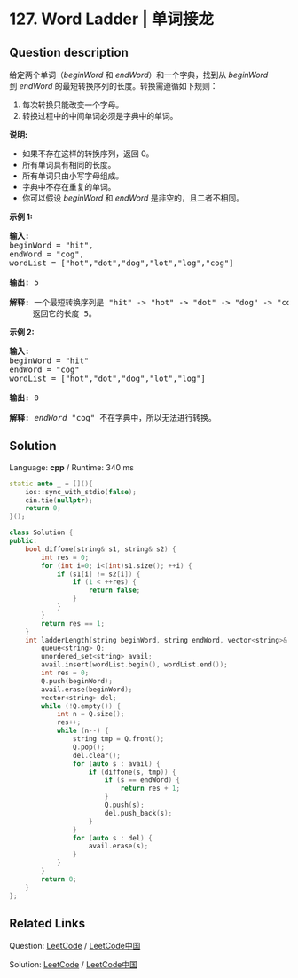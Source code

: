 # 127. Word Ladder | 单词接龙

## Question description

<!--If you want to use the English description, use <p>Given two words (<em>beginWord</em> and <em>endWord</em>), and a dictionary&#39;s word list, find the length of shortest transformation sequence from <em>beginWord</em> to <em>endWord</em>, such that:</p>

<ol>
	<li>Only one letter can be changed at a time.</li>
	<li>Each transformed word must exist in the word list. Note that <em>beginWord</em> is <em>not</em> a transformed word.</li>
</ol>

<p><strong>Note:</strong></p>

<ul>
	<li>Return 0 if there is no such transformation sequence.</li>
	<li>All words have the same length.</li>
	<li>All words contain only lowercase alphabetic characters.</li>
	<li>You may assume no duplicates in the word list.</li>
	<li>You may assume <em>beginWord</em> and <em>endWord</em> are non-empty and are not the same.</li>
</ul>

<p><strong>Example 1:</strong></p>

<pre>
<strong>Input:</strong>
beginWord = &quot;hit&quot;,
endWord = &quot;cog&quot;,
wordList = [&quot;hot&quot;,&quot;dot&quot;,&quot;dog&quot;,&quot;lot&quot;,&quot;log&quot;,&quot;cog&quot;]

<strong>Output: </strong>5

<strong>Explanation:</strong> As one shortest transformation is &quot;hit&quot; -&gt; &quot;hot&quot; -&gt; &quot;dot&quot; -&gt; &quot;dog&quot; -&gt; &quot;cog&quot;,
return its length 5.
</pre>

<p><strong>Example 2:</strong></p>

<pre>
<strong>Input:</strong>
beginWord = &quot;hit&quot;
endWord = &quot;cog&quot;
wordList = [&quot;hot&quot;,&quot;dot&quot;,&quot;dog&quot;,&quot;lot&quot;,&quot;log&quot;]

<strong>Output:</strong>&nbsp;0

<strong>Explanation:</strong>&nbsp;The endWord &quot;cog&quot; is not in wordList, therefore no possible<strong>&nbsp;</strong>transformation.
</pre>

<ul>
</ul>
 instead-->
<p>给定两个单词（<em>beginWord&nbsp;</em>和 <em>endWord</em>）和一个字典，找到从&nbsp;<em>beginWord</em> 到&nbsp;<em>endWord</em> 的最短转换序列的长度。转换需遵循如下规则：</p>

<ol>
	<li>每次转换只能改变一个字母。</li>
	<li>转换过程中的中间单词必须是字典中的单词。</li>
</ol>

<p><strong>说明:</strong></p>

<ul>
	<li>如果不存在这样的转换序列，返回 0。</li>
	<li>所有单词具有相同的长度。</li>
	<li>所有单词只由小写字母组成。</li>
	<li>字典中不存在重复的单词。</li>
	<li>你可以假设 <em>beginWord</em> 和 <em>endWord </em>是非空的，且二者不相同。</li>
</ul>

<p><strong>示例&nbsp;1:</strong></p>

<pre><strong>输入:</strong>
beginWord = &quot;hit&quot;,
endWord = &quot;cog&quot;,
wordList = [&quot;hot&quot;,&quot;dot&quot;,&quot;dog&quot;,&quot;lot&quot;,&quot;log&quot;,&quot;cog&quot;]

<strong>输出: </strong>5

<strong>解释: </strong>一个最短转换序列是 &quot;hit&quot; -&gt; &quot;hot&quot; -&gt; &quot;dot&quot; -&gt; &quot;dog&quot; -&gt; &quot;cog&quot;,
     返回它的长度 5。
</pre>

<p><strong>示例 2:</strong></p>

<pre><strong>输入:</strong>
beginWord = &quot;hit&quot;
endWord = &quot;cog&quot;
wordList = [&quot;hot&quot;,&quot;dot&quot;,&quot;dog&quot;,&quot;lot&quot;,&quot;log&quot;]

<strong>输出:</strong>&nbsp;0

<strong>解释:</strong>&nbsp;<em>endWord</em> &quot;cog&quot; 不在字典中，所以无法进行转换。</pre>




## Solution

Language: **cpp**  /  Runtime: 340 ms

```cpp
static auto _ = [](){
    ios::sync_with_stdio(false);
    cin.tie(nullptr);
    return 0;
}();

class Solution {
public:
    bool diffone(string& s1, string& s2) {
        int res = 0;
        for (int i=0; i<(int)s1.size(); ++i) {
            if (s1[i] != s2[i]) {
                if (1 < ++res) {
                    return false;
                }
            }
        }
        return res == 1;
    }
    int ladderLength(string beginWord, string endWord, vector<string>& wordList) {
        queue<string> Q;
        unordered_set<string> avail;
        avail.insert(wordList.begin(), wordList.end());
        int res = 0;
        Q.push(beginWord);
        avail.erase(beginWord);
        vector<string> del;
        while (!Q.empty()) {
            int n = Q.size();
            res++;
            while (n--) {
                string tmp = Q.front();
                Q.pop();
                del.clear();
                for (auto s : avail) {
                    if (diffone(s, tmp)) {
                        if (s == endWord) {
                            return res + 1;
                        }
                        Q.push(s);
                        del.push_back(s);
                    }
                }
                for (auto s : del) {
                    avail.erase(s);
                }
            }
        }
        return 0;
    }
};
```



## Related Links

Question: [LeetCode](https://leetcode.com/problems/word-ladder/description/)  /  [LeetCode中国](https://leetcode-cn.com/problems/word-ladder/description/)

Solution: [LeetCode](https://leetcode.com/articles/word-ladder/)  /  [LeetCode中国](https://leetcode-cn.com/articles/word-ladder/)